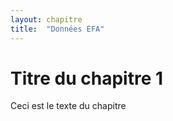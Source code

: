 ```yaml
---
layout: chapitre
title:  "Données EFA"
---
```



# Titre du chapitre 1

Ceci est le texte du chapitre